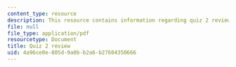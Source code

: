 ```yaml
---
content_type: resource
description: This resource contains information regarding quiz 2 review.
file: null
file_type: application/pdf
resourcetype: Document
title: Quiz 2 review
uid: 4a96ce0e-805d-9a0b-b2a6-b27604350666
---
```

